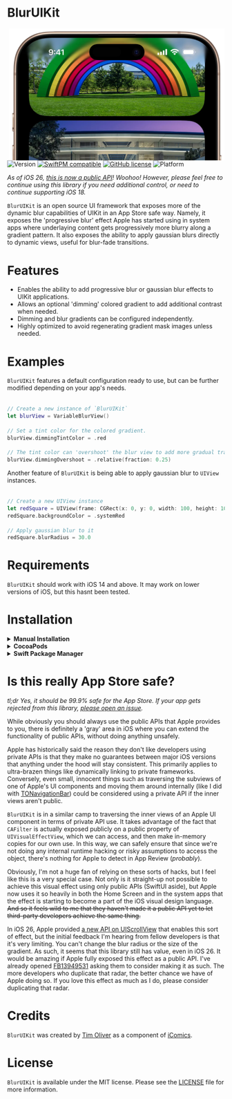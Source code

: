 # BlurUIKit

<img src="https://raw.githubusercontent.com/TimOliver/BlurUIKit/main/screenshot.webp" width="500" align="right" alt="BlurUIKit" />

![Version](https://img.shields.io/cocoapods/v/BlurUIKit.svg?style=flat)
[![SwiftPM compatible](https://img.shields.io/badge/SwiftPM-compatible-4BC51D.svg?style=flat)](https://swift.org/package-manager/)
[![GitHub license](https://img.shields.io/badge/license-MIT-blue.svg)](https://raw.githubusercontent.com/TimOliver/BlurUIKit/main/LICENSE)
![Platform](https://img.shields.io/cocoapods/p/BlurUIKit.svg?style=flat)

_As of iOS 26, [this is now a public API](https://developer.apple.com/documentation/uikit/uiscrollview/topedgeeffect)! Woohoo! However, please feel free to continue using this library if you need additional control, or need to continue supporting iOS 18._

`BlurUIKit` is an open source UI framework that exposes more of the dynamic blur capabilities of UIKit in an App Store safe way. Namely, it exposes the 'progressive blur' effect Apple has started using in system apps where underlaying content gets progressively more blurry along a gradient pattern. It also exposes the ability to apply gaussian blurs directly to dynamic views, useful for blur-fade transitions.

# Features

* Enables the ability to add progressive blur or gaussian blur effects to UIKit applications.
* Allows an optional 'dimming' colored gradient to add additional contrast when needed.
* Dimming and blur gradients can be configured independently.
* Highly optimized to avoid regenerating gradient mask images unless needed.

# Examples

`BlurUIKit` features a default configuration ready to use, but can be further modified depending on your app's needs.

```swift

// Create a new instance of `BlurUIKit`
let blurView = VariableBlurView()

// Set a tint color for the colored gradient.
blurView.dimmingTintColor = .red

// The tint color can 'overshoot' the blur view to add more gradual transition
blurView.dimmingOvershoot = .relative(fraction: 0.25)

```

Another feature of `BlurUIKit` is being able to apply gaussian blur to `UIView` instances.

```swift

// Create a new UIView instance
let redSquare = UIView(frame: CGRect(x: 0, y: 0, width: 100, height: 100))
redSquare.backgroundColor = .systemRed

// Apply gaussian blur to it
redSquare.blurRadius = 30.0

```

# Requirements

`BlurUIKit` should work with iOS 14 and above. It may work on lower versions of iOS, but this hasnt been tested.

# Installation

<details>
  <summary><strong>Manual Installation</strong></summary>

Copy the contents of the `BlurUIKit` folder to your app's project folder.
</details>

<details>
  <summary><strong>CocoaPods</strong></summary>

```
pod 'BlurUIKit'
```
</details>

<details>
  <summary><strong>Swift Package Manager</strong></summary>

Add the following to your `Package.swift`:
``` swift
dependencies: [
  // ...
  .package(url: "https://github.com/TimOliver/BlurUIKit.git"),
],
```
</details>

# Is this really App Store safe?

_tl;dr Yes, it should be 99.9% safe for the App Store. If your app gets rejected from this library, [please open an issue](https://github.com/TimOliver/BlurUIKit/issues/new)._

While obviously you should always use the public APIs that Apple provides to you, there is definitely a 'gray' area in iOS where you can extend the functionality of public APIs, without doing anything unsafely.

Apple has historically said the reason they don't like developers using private APIs is that they make no guarantees between major iOS versions that anything under the hood will stay consistent. This primarily applies to ultra-brazen things like dynamically linking to private frameworks. Conversely, even small, innocent things such as traversing the subviews of one of Apple's UI components and moving them around internally (like I did with [TONavigationBar](https://github.com/TimOliver/TONavigationBar)) could be considered using a private API if the inner views aren't public.

`BlurUIKit` is in a similar camp to traversing the inner views of an Apple UI component in terms of private API use. It takes advantage of the fact that `CAFilter` is actually exposed publicly on a public property of `UIVisualEffectView`, which we can access, and then make in-memory copies for our own use. In this way, we can safely ensure that since we're not doing any internal runtime hacking or risky assumptions to access the object, there's nothing for Apple to detect in App Review (_probably_).

Obviously, I'm not a huge fan of relying on these sorts of hacks, but I feel like this is a very special case. Not only is it straight-up not possible to achieve this visual effect using only public APIs (SwiftUI aside), but Apple now uses it so heavily in both the Home Screen and in the system apps that the effect is starting to become a part of the iOS visual design language. ~~And so it feels wild to me that they haven't made it a public API yet to let third-party developers achieve the same thing.~~

In iOS 26, Apple provided [a new API on UIScrollView](https://developer.apple.com/documentation/uikit/uiscrollview/topedgeeffect) that enables this sort of effect, but the initial feedback I'm hearing from fellow developers is that it's very limiting. You can't change the blur radius or the size of the gradient. As such, it seems that this library still has value, even in iOS 26. It would be amazing if Apple fully exposed this effect as a public API. I've already opened [FB13949531](https://openradar.appspot.com/FB13949531) asking them to consider making it as such. The more developers who duplicate that radar, the better chance we have of Apple doing so. If you love this effect as much as I do, please consider duplicating that radar.

# Credits

`BlurUIKit` was created by [Tim Oliver](http://threads.net/@timoliver) as a component of [iComics](http://icomics.co).

# License

`BlurUIKit` is available under the MIT license. Please see the [LICENSE](LICENSE) file for more information.
